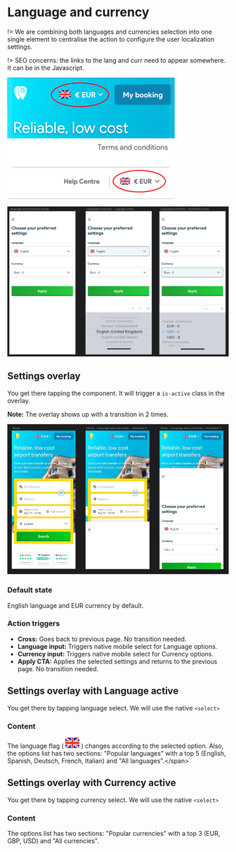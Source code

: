 # Language and currency

!&gt; We are combining both languages and currencies selection into one single element to centralise the action to configure the user localization settings.

!&gt; SEO concerns: the links to the lang and curr need to appear somewhere. It can be in the Javascript.

![:min-width=400px](../.gitbook/assets/langheader%20%281%29.png) ![:min-width=400px](../.gitbook/assets/langfooter%20%281%29.png)

![Overlay](../.gitbook/assets/languageandcurrency-overlay%20%281%29.png)

## Settings overlay

You get there tapping the component. It will trigger a `is-active` class in the overlay.

**Note:** The overlay shows up with a transition in 2 times.

![Overlay](../.gitbook/assets/overlay2times%20%281%29.jpg)

### Default state

English language and EUR currency by default.

### Action triggers

* **Cross:** Goes back to previous page. No transition needed.
* **Language input:** Triggers native mobile select for Language options.
* **Currency input:** Triggers native mobile select for Currency options.
* **Apply CTA:** Applies the selected settings and returns to the previous page. No transition needed.

## Settings overlay with Language active

You get there by tapping language select. We will use the native `<select>`

### Content

The language flag \( ![:zoom:100%](../.gitbook/assets/langflag.png) \) changes according to the selected option. Also, the options list has two sections: "Popular languages" with a top 5 \(English, Spanish, Deutsch, French, Italian\) and "All languages".&lt;/span&gt;

## Settings overlay with Currency active

You get there by tapping currency select. We will use the native `<select>`

### Content

The options list has two sections: "Popular currencies" with a top 3 \(EUR, GBP, USD\) and "All currencies".

